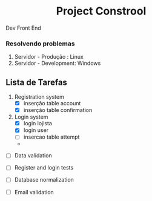 <h1 align="center"> Project Constrool </h1>
<p align="justify"> Dev Front End  </p>

### Resolvendo problemas
1. Servidor - Produção : Linux
2. Servidor - Development: Windows  


## Lista de Tarefas
1. Registration system
    - [x] inserção table account
    - [x] inserção table confirmation
2. Login system
    - [x] login lojista
    - [x] login user
    - [ ] insercao table attempt
    -
- [ ] Data validation
- [ ] Register and login tests
- [ ] Database normalization
- [ ] Email validation


 
